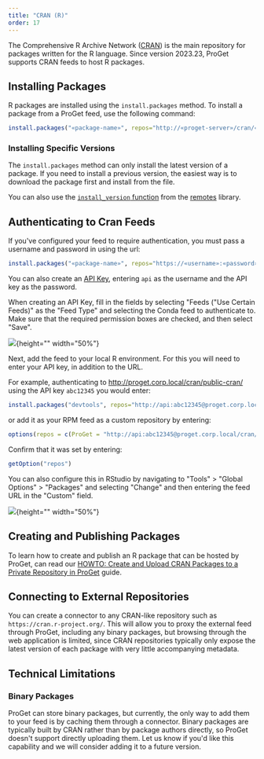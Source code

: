 ```yaml
---
title: "CRAN (R)"
order: 17
---
```


The Comprehensive R Archive Network ([CRAN](https://cran.r-project.org/)) is the main repository for packages written for the R language. Since version 2023.23, ProGet supports CRAN feeds to host R packages.

## Installing Packages

R packages are installed using the `install.packages` method. To install a package from a ProGet feed, use the following command:

```r
install.packages("«package-name»", repos="http://«proget-server»/cran/«feed-name»/")
```

### Installing Specific Versions

The `install.packages` method can only install the latest version of a package. If you need to install a previous version, the easiest way is to download the package first and install from the file.

You can also use the [`install_version` function](https://remotes.r-lib.org/reference/install_version.html) from the [remotes](https://remotes.r-lib.org/) library.

## Authenticating to Cran Feeds

If you've configured your feed to require authentication, you must pass a username and password in using the url:

```r
install.packages("«package-name»", repos="https://«username»:«password»@«proget-server»/cran/«feed-name»/")
```

You can also create an [API Key](/docs/proget/reference-api/proget-apikeys), entering `api` as the username and the API key as the password.

When creating an API Key, fill in the fields by selecting "Feeds ("Use Certain Feeds)" as the "Feed Type" and selecting the Conda feed to authenticate to. Make sure that the required permission boxes are checked, and then select "Save".

![](/resources/docs/proget-cran-apikey-2.png){height="" width="50%"}

Next, add the feed to your local R environment. For this you will need to enter your API key, in addition to the URL.

For example, authenticating to http://proget.corp.local/cran/public-cran/ using the API key `abc12345` you would enter:

```r
install.packages("devtools", repos="http://api:abc12345@proget.corp.local/cran/public-cran/")
```

or add it as your RPM feed as a custom repository by entering:

```r
options(repos = c(ProGet = "http://api:abc12345@proget.corp.local/cran/public-cran/"))
```

Confirm that it was set by entering:

```r
getOption("repos")
```

You can also configure this in RStudio by navigating to "Tools" > "Global Options" > "Packages" and selecting "Change" and then entering the feed URL in the "Custom" field.

![](/resources/docs/rstudio-customrepo-internal-apikey.png){height="" width="50%"}

## Creating and Publishing Packages

To learn how to create and publish an R package that can be hosted by ProGet, can read our [HOWTO: Create and Upload CRAN Packages to a Private Repository in ProGet](/docs/proget/feeds/conda/howto-cran-publish) guide.

## Connecting to External Repositories

You can create a connector to any CRAN-like repository such as `https://cran.r-project.org/`. This will allow you to proxy the external feed through ProGet, including any binary packages, but browsing through the web application is limited, since CRAN repositories typically only expose the latest version of each package with very little accompanying metadata.

## Technical Limitations

### Binary Packages

ProGet can store binary packages, but currently, the only way to add them to your feed is by caching them through a connector. Binary packages are typically built by CRAN rather than by package authors directly, so ProGet doesn't support directly uploading them. Let us know if you'd like this capability and we will consider adding it to a future version.
